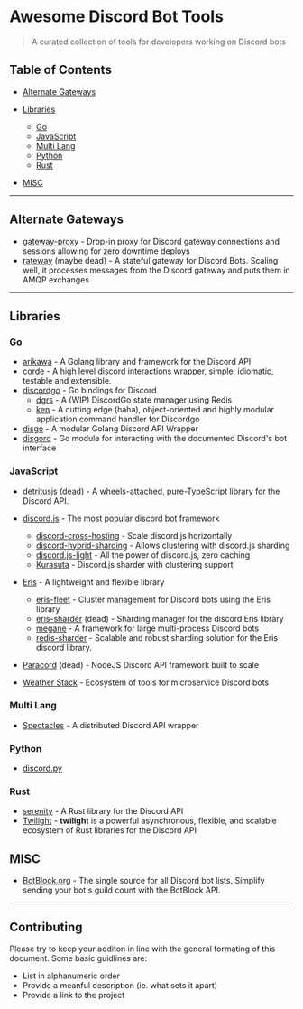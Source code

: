 # Awesome Discord Bot Tools

> A curated collection of tools for developers working on Discord bots

## Table of Contents

- [Alternate Gateways](#alternate-gateways)
- [Libraries](#libraries)

  - [Go](#go)
  - [JavaScript](#javascript)
  - [Multi Lang](#multi-lang)
  - [Python](#python)
  - [Rust](#rust)

- [MISC](#misc)

---

## Alternate Gateways

- [gateway-proxy](https://github.com/Gelbpunkt/gateway-proxy) - Drop-in proxy for Discord gateway connections and sessions allowing for zero downtime deploys
- [rateway](https://github.com/IdleRPGBot/rateway) (maybe dead) - A stateful gateway for Discord Bots. Scaling well, it processes messages from the Discord gateway and puts them in AMQP exchanges

---

## Libraries

### Go

- [arikawa](https://github.com/diamondburned/arikawa) - A Golang library and framework for the Discord API
- [corde](https://github.com/Karitham/corde) - A high level discord interactions wrapper, simple, idiomatic, testable and extensible.
- [discordgo](https://github.com/bwmarrin/discordgo) - Go bindings for Discord
  - [dgrs](https://github.com/zekroTJA/dgrs) - A (WIP) DiscordGo state manager using Redis
  - [ken](https://github.com/zekroTJA/ken/) - A cutting edge (haha), object-oriented and highly modular application command handler for Discordgo
- [disgo](https://github.com/disgoorg/disgo) - A modular Golang Discord API Wrapper
- [disgord](https://github.com/andersfylling/disgord) - Go module for interacting with the documented Discord's bot interface

### JavaScript

- [detritusjs](https://github.com/detritusjs) (dead) - A wheels-attached, pure-TypeScript library for the Discord API.

- [discord.js](https://discord.js.org/#/) - The most popular discord bot framework

  - [discord-cross-hosting](https://github.com/meister03/discord-cross-hosting) - Scale discord.js horizontally
  - [discord-hybrid-sharding](https://github.com/meister03/discord-hybrid-sharding) - Allows clustering with discord.js sharding
  - [discord.js-light](https://github.com/timotejroiko/discord.js-light) - All the power of discord.js, zero caching
  - [Kurasuta](https://github.com/DevYukine/Kurasuta) - Discord.js sharder with clustering support

- [Eris](https://abal.moe/Eris/) - A lightweight and flexible library
  - [eris-fleet](https://github.com/danclay/eris-fleet/) - Cluster management for Discord bots using the Eris library
  - [eris-sharder](https://github.com/discordware/eris-sharder) (dead) - Sharding manager for the discord Eris library
  - [megane](https://github.com/brussell98/megane) - A framework for large multi-process Discord bots
  - [redis-sharder](https://github.com/privy-gg/redis-sharder) - Scalable and robust sharding solution for the Eris discord library.
- [Paracord](https://github.com/paracordjs/paracord) (dead) - NodeJS Discord API framework built to scale
- [Weather Stack](https://github.com/DasWolke/CloudStorm) - Ecosystem of tools for microservice Discord bots

### Multi Lang

- [Spectacles](https://github.com/spec-tacles) - A distributed Discord API wrapper

### Python

- [discord.py](https://discordpy.readthedocs.io/en/stable/)

### Rust

- [serenity](https://github.com/serenity-rs/serenity) - A Rust library for the Discord API
- [Twilight](https://twilight.rs/) - **twilight** is a powerful asynchronous, flexible, and scalable ecosystem of Rust libraries for the Discord API

## MISC

- [BotBlock.org](https://botblock.org/) - The single source for all Discord bot lists. Simplify sending your bot's guild count with the BotBlock API.

---

## Contributing

Please try to keep your additon in line with the general formating of this document. Some basic guidlines are:

- List in alphanumeric order
- Provide a meanful description (ie. what sets it apart)
- Provide a link to the project
